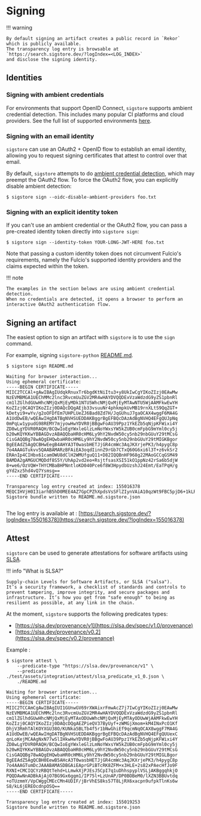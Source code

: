 # Signing

!!! warning

    By default signing an artifact creates a public record in `Rekor` which is publicly available.
    The transparency log entry is browsable at `https://search.sigstore.dev/?logIndex=<LOG_INDEX>` 
    and disclose the signing identity.

## Identities

### Signing with ambient credentials

For environments that support OpenID Connect, `sigstore` supports ambient credential
detection. This includes many popular CI platforms and cloud providers. See the full list of
supported environments [here](https://github.com/di/id#supported-environments).

### Signing with an email identity

`sigstore` can use an OAuth2 + OpenID flow to establish an email identity,
allowing you to request signing certificates that attest to control over
that email.

By default, `sigstore` attempts to do [ambient credential detection](#signing-with-ambient-credentials), which may preempt
the OAuth2 flow. To force the OAuth2 flow, you can explicitly disable ambient detection:

```console
$ sigstore sign --oidc-disable-ambient-providers foo.txt
```

### Signing with an explicit identity token

If you can't use an ambient credential or the OAuth2 flow, you can pass a pre-created
identity token directly into `sigstore sign`:

```console
$ sigstore sign --identity-token YOUR-LONG-JWT-HERE foo.txt
```

Note that passing a custom identity token does not circumvent Fulcio's requirements,
namely the Fulcio's supported identity providers and the claims expected within the token.

!!! note

    The examples in the section belows are using ambient credential detection.
    When no credentials are detected, it opens a browser to perform an interactive OAuth2 authentication flow.

## Signing an artifact

The easiest option to sign an artifact with `sigstore` is to use the `sign` command.

For example, signing `sigstore-python` [README.md](https://github.com/sigstore/sigstore-python/blob/main/README.md).

```console
$ sigstore sign README.md

Waiting for browser interaction...
Using ephemeral certificate:
-----BEGIN CERTIFICATE-----
MIIC2TCCAl+gAwIBAgIUdqkRnuxTr6bgdKtNiItu3+y8UkIwCgYIKoZIzj0EAwMw
NzEVMBMGA1UEChMMc2lnc3RvcmUuZGV2MR4wHAYDVQQDExVzaWdzdG9yZS1pbnRl
cm1lZGlhdGUwHhcNMjQxMjEyMDk1NTU5WhcNMjQxMjEyMTAwNTU5WjAAMFkwEwYH
KoZIzj0CAQYIKoZIzj0DAQcDQgAEjb33vsuuNr4phkmpkUvMB19rnXLtS9QqZGT+
kDetyi9+wYv/g2oOFDfEm7UHPLUeZJ6Bad8Zd7H/JqGUhuJ7gaOCAX4wggF6MA4G
A1UdDwEB/wQEAwIHgDATBgNVHSUEDDAKBggrBgEFBQcDAzAdBgNVHQ4EFgQUJpNq
0mPqLw1ypudG98REMY7mjyowHwYDVR0jBBgwFoAU39Ppz1YkEZb5qNjpKFWixi4Y
ZD8wLgYDVR0RAQH/BCQwIoEgYWxleGlzLmNoYWxsYW5kZUB0cmFpbG9mYml0cy5j
b20wKQYKKwYBBAGDvzABAQQbaHR0cHM6Ly9hY2NvdW50cy5nb29nbGUuY29tMCsG
CisGAQQBg78wAQgEHQwbaHR0cHM6Ly9hY2NvdW50cy5nb29nbGUuY29tMIGKBgor
BgEEAdZ5AgQCBHwEegB4AHYA3T0wasbHETJjGR4cmWc3AqJKXrjePK3/h4pygC8p
7o4AAAGTukvv5QAABAMARzBFAiEA3oqdIinnZ9rGb7CTxQ60G6xi6l3T+z6vkSr2
ERAnIp4CIHbx61camOWU8dClH2WMUfguQ11+D82IQQBnHF968g22MAoGCCqGSM49
BAMDA2gAMGUCMQDdf8S5Y/UhAp2vd2eo+RsjtfsasXSI51kO1ppNz42rSa6b5djW
8+we6/OzVQW+THYCMBaBHPNntloKD040Pce6f8W3HpydbUzshJ24Emt/EaTPqH/g
gYd2xz5hd4vQ7Ysmsg==
-----END CERTIFICATE-----

Transparency log entry created at index: 155016378
MEQCIHVjH0I3iarhB5hD0MEE4AZ7GpCPZhXpdsVsSFlZIynVAiA10qzWt9FBC5pjD6+1kLRS14F+muVD1NJZNw6b+/WADQ==
Sigstore bundle written to README.md.sigstore.json
 
```

The log entry is available at : [https://search.sigstore.dev/?logIndex=155016378](https://search.sigstore.dev/?logIndex=155016378)

## Attest

`sigstore` can be used to generate attestations for software artifacts using [SLSA].

!!! info "What is SLSA?"
    
    Supply-chain Levels for Software Artifacts, or SLSA ("salsa").
    It’s a security framework, a checklist of standards and controls to prevent tampering, improve integrity, and secure packages and infrastructure. It’s how you get from "safe enough" to being as resilient as possible, at any link in the chain.


At the moment, `sigstore` supports the following predicates types:

- [https://slsa.dev/provenance/v1](https://slsa.dev/spec/v1.0/provenance)
- [https://slsa.dev/provenance/v0.2](https://slsa.dev/spec/v0.2/provenance)

Example :

```console
$ sigstore attest \         
    --predicate-type "https://slsa.dev/provenance/v1" \
    --predicate ./test/assets/integration/attest/slsa_predicate_v1_0.json \
    ./README.md
    
Waiting for browser interaction...
Using ephemeral certificate:
-----BEGIN CERTIFICATE-----
MIIC2TCCAmCgAwIBAgIUI1GUnwGV69rXWAixrFmwAcZ7j7IwCgYIKoZIzj0EAwMw
NzEVMBMGA1UEChMMc2lnc3RvcmUuZGV2MR4wHAYDVQQDExVzaWdzdG9yZS1pbnRl
cm1lZGlhdGUwHhcNMjQxMjEyMTAxODUwWhcNMjQxMjEyMTAyODUwWjAAMFkwEwYH
KoZIzj0CAQYIKoZIzj0DAQcDQgAEZPieQV37ByUyf+zWMGjXmom+kM4INxPcO1Kf
DhjV3RmhTAlKOYXGU38O/KUNka5BLTb4f5r1bNwGhiEf9qcmNqOCAX8wggF7MA4G
A1UdDwEB/wQEAwIHgDATBgNVHSUEDDAKBggrBgEFBQcDAzAdBgNVHQ4EFgQUUexC
qnLoKejMCAAgNxN77wSlIHkwHwYDVR0jBBgwFoAU39Ppz1YkEZb5qNjpKFWixi4Y
ZD8wLgYDVR0RAQH/BCQwIoEgYWxleGlzLmNoYWxsYW5kZUB0cmFpbG9mYml0cy5j
b20wKQYKKwYBBAGDvzABAQQbaHR0cHM6Ly9hY2NvdW50cy5nb29nbGUuY29tMCsG
CisGAQQBg78wAQgEHQwbaHR0cHM6Ly9hY2NvdW50cy5nb29nbGUuY29tMIGLBgor
BgEEAdZ5AgQCBH0EewB5AHcA3T0wasbHETJjGR4cmWc3AqJKXrjePK3/h4pygC8p
7o4AAAGTumDcJAAABAMASDBGAiEAprGPiBTcRK8ZFM+x3HLE+2s82xPAecHfJo9F
RXNI+CMCIQCYzRBQtTehd+LLmwkXjPJEsJ5CpI7q1uDhhspyplVSLjAKBggqhkjO
PQQDAwNnADBkAjAjO7BG9Gx6ggm1/IP75l+LzUnAP/DP0BOBeM0/lXZN3BBUvtdq
+oTUzmmY/VpCWggCMEcCMn4UDIF/jBrVhES8ks57T8LjRX6xacpn9ufpkTlnKs6w
S8/kL6jEREOcdnpOSQ==
-----END CERTIFICATE-----

Transparency log entry created at index: 155019253
Sigstore bundle written to README.md.sigstore.json
```

[SLSA]: https://slsa.dev/